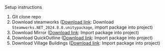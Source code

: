 Setup instructions

1. Git clone repo
2. Download steamworks ([Download link](url): Download `Steamworks.NET_2024.8.0.unitypackage`, import package into project)
3. Download Mirror ([Download link](url): Import package into project)
4. Download QuickOutline ([Download link](url): Import package into project)
5. Download Village Buildings ([Download link](url): Import package into project)
